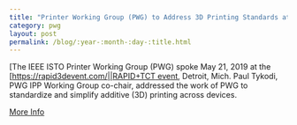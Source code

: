 ```yaml
---
title: "Printer Working Group (PWG) to Address 3D Printing Standards at MAY 21 RAPID + TCT Additive Manufacturing Event"
category: pwg
layout: post
permalink: /blog/:year-:month-:day-:title.html
---
```


[The IEEE ISTO Printer Working Group (PWG) spoke May 21, 2019 at the [[https://rapid3devent.com/||RAPID+TCT event](), Detroit, Mich. Paul Tykodi, PWG IPP Working Group co-chair, addressed the work of PWG to standardize and simplify additive (3D) printing across devices.

<a class="btn btn-secondary btn-sm" href="https://www.pwg.org/press-releases/pwg-may-2019-pwg-at-rapid+tct-event-may-21.html">More Info</a>
